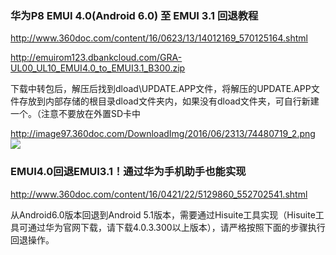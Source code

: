 ### 华为P8 EMUI 4.0(Android 6.0) 至 EMUI 3.1 回退教程
http://www.360doc.com/content/16/0623/13/14012169_570125164.shtml

http://emuirom123.dbankcloud.com/GRA-UL00_UL10_EMUI4.0_to_EMUI3.1_B300.zip

下载中转包后，解压后找到dload\UPDATE.APP文件，将解压的UPDATE.APP文件存放到内部存储的根目录dload文件夹内，如果没有dload文件夹，可自行新建一个。（注意不要放在外置SD卡中

http://image97.360doc.com/DownloadImg/2016/06/2313/74480719_2.png
![](http://image97.360doc.com/DownloadImg/2016/06/2313/74480719_2.png)

### EMUI4.0回退EMUI3.1！通过华为手机助手也能实现
http://www.360doc.com/content/16/0421/22/5129860_552702541.shtml

从Android6.0版本回退到Android 5.1版本，需要通过Hisuite工具实现（Hisuite工具可通过华为官网下载，请下载4.0.3.300以上版本），请严格按照下面的步骤执行回退操作。
